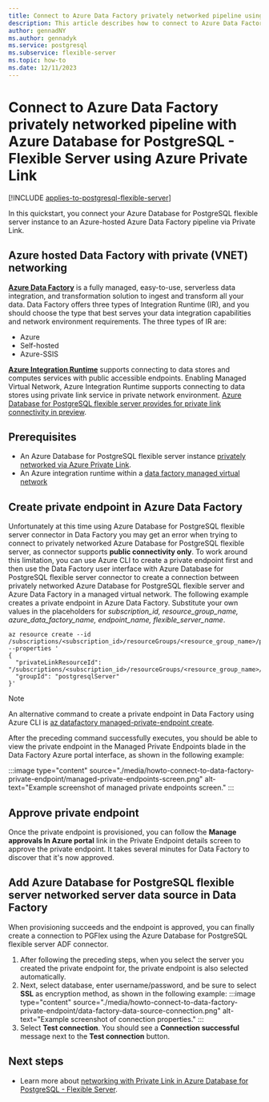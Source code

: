 ```yaml
---
title: Connect to Azure Data Factory privately networked pipeline using Azure Private Link
description: This article describes how to connect to Azure Data Factory privately networked pipeline with Azure Database for PostgreSQL - Flexible Server using Azure Private Link.
author: gennadNY
ms.author: gennadyk
ms.service: postgresql
ms.subservice: flexible-server
ms.topic: how-to
ms.date: 12/11/2023
---
```



# Connect to Azure Data Factory privately networked pipeline with Azure Database for PostgreSQL - Flexible Server using Azure Private Link

[!INCLUDE [applies-to-postgresql-flexible-server](../includes/applies-to-postgresql-flexible-server.md)]

In this quickstart, you connect your Azure Database for PostgreSQL flexible server instance to an Azure-hosted Azure Data Factory pipeline via Private Link. 


## Azure hosted Data Factory with private (VNET) networking


**[Azure Data Factory](../../data-factory/introduction.md)** is a fully managed, easy-to-use, serverless data integration, and transformation solution to ingest and transform all your data. Data Factory offers three types of Integration Runtime (IR), and you should choose the type that best serves your data integration capabilities and network environment requirements. The three types of IR are:

* Azure
* Self-hosted
* Azure-SSIS

**[Azure Integration Runtime](../../data-factory/concepts-integration-runtime.md#azure-integration-runtime)** supports connecting to data stores and computes services with public accessible endpoints. Enabling Managed Virtual Network, Azure Integration Runtime supports connecting to data stores using private link service in private network environment. [Azure Database for PostgreSQL flexible server provides for private link connectivity in preview](../flexible-server/concepts-networking-private-link.md). 

## Prerequisites

* An Azure Database for PostgreSQL flexible server instance [privately networked via Azure Private Link](../flexible-server/concepts-networking-private-link.md).
* An Azure integration runtime within a [data factory managed virtual network](../../data-factory/data-factory-private-link.md)


## Create private endpoint in Azure Data Factory

Unfortunately at this time using Azure Database for PostgreSQL flexible server connector in Data Factory you may get an error when trying to connect to privately networked Azure Database for PostgreSQL flexible server, as connector supports **public connectivity only**.
To work around this limitation, you can use Azure CLI to create a private endpoint first and then use the Data Factory user interface with Azure Database for PostgreSQL flexible server connector to create a connection between privately networked Azure Database for PostgreSQL flexible server and Azure Data Factory in a managed virtual network. 
The following example creates a private endpoint in Azure Data Factory. Substitute your own values in the placeholders for *subscription_id, resource_group_name, azure_data_factory_name, endpoint_name, flexible_server_name*.

```azurecli
az resource create --id /subscriptions/<subscription_id>/resourceGroups/<resource_group_name>/providers/Microsoft.DataFactory/factories/<azure_data_factory_name>/managedVirtualNetworks/default/managedPrivateEndpoints/<endpoint_name> --properties '
{
  "privateLinkResourceId": "/subscriptions/<subscription_id>/resourceGroups/<resource_group_name>/providers/Microsoft.DBforPostgreSQL/flexibleServers/<flexible_server_name>", 
  "groupId": "postgresqlServer" 
}'

```
> [!NOTE]
> An alternative command to create a private endpoint in Data Factory using Azure CLI is [az datafactory managed-private-endpoint create](/cli/azure/datafactory/managed-private-endpoint#az-datafactory-managed-private-endpoint-create).

After the preceding command successfully executes, you should be able to view the private endpoint in the Managed Private Endpoints blade in the Data Factory Azure portal interface, as shown in the following example:

 :::image type="content" source="./media/howto-connect-to-data-factory-private-endpoint/managed-private-endpoints-screen.png" alt-text="Example screenshot of managed private endpoints screen."  :::


## Approve private endpoint 

Once the private endpoint is provisioned, you can follow the **Manage approvals In Azure portal** link in the Private Endpoint details screen to approve the private endpoint. It takes several minutes for Data Factory to discover that it's now approved. 


## Add Azure Database for PostgreSQL flexible server networked server data source in Data Factory

When provisioning succeeds and the endpoint is approved, you can finally create a connection to PGFlex using the Azure Database for PostgreSQL flexible server ADF connector.
1. After following the preceding steps, when you select the server you created the private endpoint for, the private endpoint is also selected automatically. 
2. Next,  select database, enter username/password, and be sure to select **SSL** as encryption method, as shown in the following example:
   :::image type="content" source="./media/howto-connect-to-data-factory-private-endpoint/data-factory-data-source-connection.png" alt-text="Example screenshot of connection properties."  :::
1. Select **Test connection**. You should see a **Connection successful** message next to the **Test connection** button.
    
## Next steps

- Learn more about [networking with Private Link in Azure Database for PostgreSQL - Flexible Server](concepts-networking-private-link.md).

